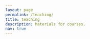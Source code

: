 ```yaml
---
layout: page
permalink: /teaching/
title: teaching
description: Materials for courses.
nav: true
---
```

